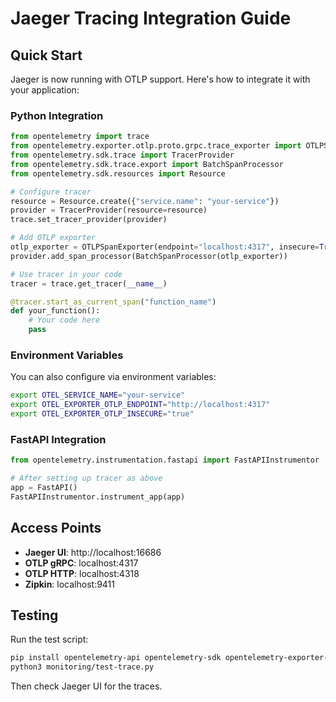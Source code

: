 # Jaeger Tracing Integration Guide

## Quick Start

Jaeger is now running with OTLP support. Here's how to integrate it with your application:

### Python Integration

```python
from opentelemetry import trace
from opentelemetry.exporter.otlp.proto.grpc.trace_exporter import OTLPSpanExporter
from opentelemetry.sdk.trace import TracerProvider
from opentelemetry.sdk.trace.export import BatchSpanProcessor
from opentelemetry.sdk.resources import Resource

# Configure tracer
resource = Resource.create({"service.name": "your-service"})
provider = TracerProvider(resource=resource)
trace.set_tracer_provider(provider)

# Add OTLP exporter
otlp_exporter = OTLPSpanExporter(endpoint="localhost:4317", insecure=True)
provider.add_span_processor(BatchSpanProcessor(otlp_exporter))

# Use tracer in your code
tracer = trace.get_tracer(__name__)

@tracer.start_as_current_span("function_name")
def your_function():
    # Your code here
    pass
```

### Environment Variables

You can also configure via environment variables:

```bash
export OTEL_SERVICE_NAME="your-service"
export OTEL_EXPORTER_OTLP_ENDPOINT="http://localhost:4317"
export OTEL_EXPORTER_OTLP_INSECURE="true"
```

### FastAPI Integration

```python
from opentelemetry.instrumentation.fastapi import FastAPIInstrumentor

# After setting up tracer as above
app = FastAPI()
FastAPIInstrumentor.instrument_app(app)
```

## Access Points

- **Jaeger UI**: http://localhost:16686
- **OTLP gRPC**: localhost:4317
- **OTLP HTTP**: localhost:4318
- **Zipkin**: localhost:9411

## Testing

Run the test script:
```bash
pip install opentelemetry-api opentelemetry-sdk opentelemetry-exporter-otlp-proto-grpc
python3 monitoring/test-trace.py
```

Then check Jaeger UI for the traces.
